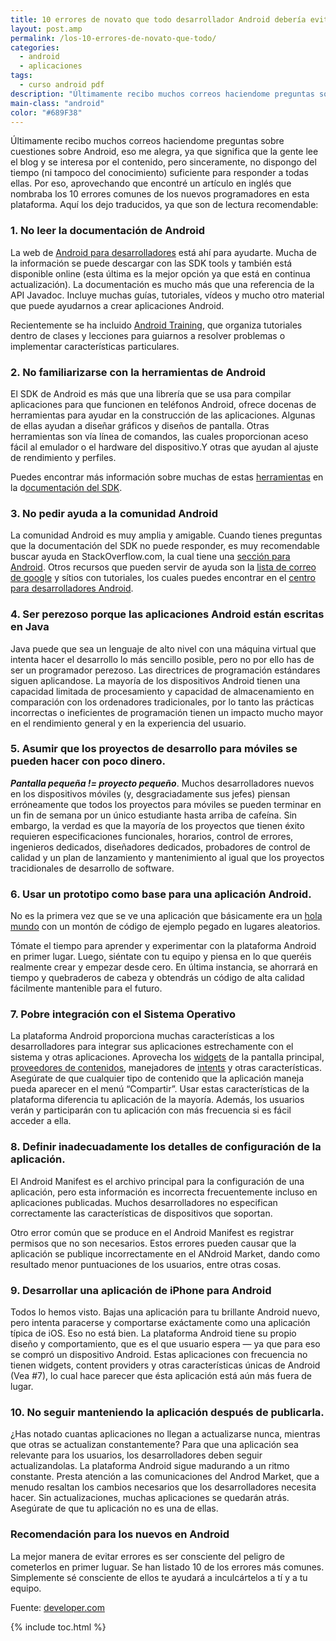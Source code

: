 ```yaml
---
title: 10 errores de novato que todo desarrollador Android debería evitar
layout: post.amp
permalink: /los-10-errores-de-novato-que-todo/
categories:
  - android
  - aplicaciones
tags:
  - curso android pdf
description: "Últimamente recibo muchos correos haciendome preguntas sobre cuestiones sobre Android, eso me alegra, ya que significa que la gente lee el blog y se interesa por el contenido, pero sinceramente, no dispongo del tiempo (ni tampoco del conocimiento) suficiente para responder a todas ellas. Por eso, aprovechando que encontré un artículo en inglés que nombraba los 10 errores comunes de los nuevos programadores en esta plataforma. Aquí los dejo traducidos, ya que son de lectura recomendable:"
main-class: "android"
color: "#689F38"
---
```

<div class="separator" >
<a href="/assets/img/2013/07/iconoAndroid.png"  ></a>
</div>

Últimamente recibo muchos correos haciendome preguntas sobre cuestiones sobre Android, eso me alegra, ya que significa que la gente lee el blog y se interesa por el contenido, pero sinceramente, no dispongo del tiempo (ni tampoco del conocimiento) suficiente para responder a todas ellas. Por eso, aprovechando que encontré un artículo en inglés que nombraba los 10 errores comunes de los nuevos programadores en esta plataforma. Aquí los dejo traducidos, ya que son de lectura recomendable:

### 1. No leer la documentación de Android

La web de <a target="_blank" href="http://developer.android.com/index.html">Android para desarrolladores</a> está ahí para ayudarte. Mucha de la información se puede descargar con las SDK tools y también está disponible online (esta última es la mejor opción ya que está en continua actualización). La documentación es mucho más que una referencia de la API Javadoc. Incluye muchas guías, tutoriales, vídeos y mucho otro material que puede ayudarnos a crear aplicaciones Android.

Recientemente se ha incluido <a target="_blank" href="http://developer.android.com/training/index.html">Android Training</a>, que organiza tutoriales dentro de clases y lecciones para guiarnos a resolver problemas o implementar características particulares.


<!--ad-->

### 2. No familiarizarse con la herramientas de Android

El SDK de Android es más que una librería que se usa para compilar aplicaciones para que funcionen en teléfonos Android, ofrece docenas de herramientas para ayudar en la construcción de las aplicaciones. Algunas de ellas ayudan a diseñar gráficos y diseños de pantalla. Otras herramientas son vía línea de comandos, las cuales proporcionan aceso fácil al emulador o el hardware del dispositivo.Y otras que ayudan al ajuste de rendimiento y perfiles.

Puedes encontrar más información sobre muchas de estas <a target="_blank" href="http://www.developer.com/ws/android/development-tools/">herramientas</a> en la d<a target="_blank" href="https://developer.android.com/guide/developing/tools/index.html">ocumentación del SDK</a>.

### 3. No pedir ayuda a la comunidad Android

La comunidad Android es muy amplia y amigable. Cuando tienes preguntas que la documentación del SDK no puede responder, es muy recomendable buscar ayuda en StackOverflow.com, la cual tiene una <a target="_blank" href="http://stackoverflow.com/questions/tagged/android">sección para Android</a>. Otros recursos que pueden servir de ayuda son la <a target="_blank" href="https://developer.android.com/resources/community-groups.html#ApplicationDeveloperLists">lista de correo de google</a> y sítios con tutoriales, los cuales puedes encontrar en el <a target="_blank" href="http://www.developer.com/ws/android">centro para desarrolladores Android</a>.

### 4. Ser perezoso porque las aplicaciones Android están escritas en Java

Java puede que sea un lenguaje de alto nivel con una máquina virtual que intenta hacer el desarrollo lo más sencillo posible, pero no por ello has de ser un programador perezoso. Las directrices de programación estándares siguen aplicandose. La mayoría de los dispositivos Android tienen una capacidad limitada de procesamiento y capacidad de almacenamiento en comparación con los ordenadores tradicionales, por lo tanto las prácticas incorrectas o ineficientes de programación tienen un impacto mucho mayor en el rendimiento general y en la experiencia del usuario.

### 5. Asumir que los proyectos de desarrollo para móviles se pueden hacer con poco dinero.

***Pantalla pequeña != proyecto pequeño***. Muchos desarrolladores nuevos en los dispositivos móviles (y, desgraciadamente sus jefes) piensan erróneamente que todos los proyectos para móviles se pueden terminar en un fin de semana por un único estudiante hasta arriba de cafeína. Sin embargo, la verdad es que la mayoría de los proyectos que tienen éxito requieren especificaciones funcionales, horarios, control de errores, ingenieros dedicados, diseñadores dedicados, probadores de control de calidad y un plan de lanzamiento y mantenimiento al igual que los proyectos tracidionales de desarrollo de software.

### 6. Usar un prototipo como base para una aplicación Android.

No es la primera vez que se ve una aplicación que básicamente era un [hola mundo][1] con un montón de código de ejemplo pegado en lugares aleatorios.

Tómate el tiempo para aprender y experimentar con la plataforma Android en primer lugar. Luego, siéntate con tu equipo y piensa en lo que queréis realmente crear y empezar desde cero. En última instancia, se ahorrará en tiempo y quebraderos de cabeza y obtendrás un código de alta calidad fácilmente mantenible para el futuro.

### 7. Pobre integración con el Sistema Operativo

La plataforma Android proporciona muchas características a los desarrolladores para integrar sus aplicaciones estrechamente con el sistema y otras aplicaciones. Aprovecha los <a target="_blank" href="http://www.developer.com/ws/article.php/3833306/Creating-a-Home-Screen-App-Widget-on-Android.htm">widgets</a> de la pantalla principal, [proveedores de contenidos][2], manejadores de [intents][3] y otras características. Asegúrate de que cualquier tipo de contenido que la aplicación maneja pueda aparecer en el menú &#8220;Compartir&#8221;. Usar estas características de la plataforma diferencia tu aplicación de la mayoría. Además, los usuarios verán y participarán con tu aplicación con más frecuencia si es fácil acceder a ella.

### 8. Definir inadecuadamente los detalles de configuración de la aplicación.

El Android Manifest es el archivo principal para la configuración de una aplicación, pero esta información es incorrecta frecuentemente incluso en aplicaciones publicadas. Muchos desarrolladores no especifican correctamente las características de dispositivos que soportan.

Otro error común que se produce en el Android Manifest es registrar permisos que no son necesarios. Estos errores pueden causar que la aplicación se publique incorrectamente en el ANdroid Market, dando como resultado menor puntuaciones de los usuarios, entre otras cosas.

### 9. Desarrollar una aplicación de iPhone para Android

Todos lo hemos visto. Bajas una aplicación para tu brillante Android nuevo, pero intenta paracerse y comportarse exáctamente como una aplicación típica de iOS. Eso no está bien. La plataforma Android tiene su propio diseño y comportamiento, que es el que usuario espera &#8212; ya que para eso se compró un dispositivo Android. Estas aplicaciones con frecuencia no tienen widgets, content providers y otras características únicas de Android (Vea #7), lo cual hace parecer que ésta aplicación está aún más fuera de lugar.

### 10. No seguir manteniendo la aplicación después de publicarla.

¿Has notado cuantas aplicaciones no llegan a actualizarse nunca, mientras que otras se actualizan constantemente? Para que una aplicación sea relevante para los usuarios, los desarrolladores deben seguir actualizandolas. La plataforma Android sigue madurando a un ritmo constante. Presta atención a las comunicaciones del Androd Market, que a menudo resaltan los cambios necesarios que los desarrolladores necesita hacer. Sin actualizaciones, muchas aplicaciones se quedarán atrás. Asegúrate de que tu aplicación no es una de ellas.

### Recomendación para los nuevos en Android

La mejor manera de evitar errores es ser consciente del peligro de cometerlos en primer luguar. Se han listado 10 de los errores más comunes. Simplemente sé consciente de ellos te ayudará a inculcártelos a tí y a tu equipo.

Fuente: <a target="_blank" href="http://www.developer.com/ws/android/programming/5-common-android-newbie-mistakes.html">developer.com</a>



 [1]: /programacion-android-hola-mundo/
 [2]: /programacion-android-proveedores-de
 [3]: /fundamentos-programacion-android_16/

{% include toc.html %}
